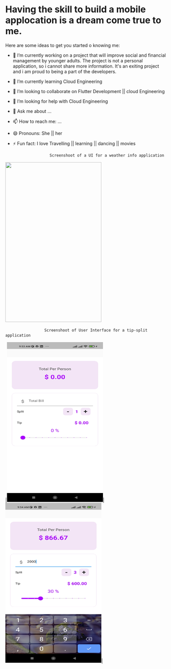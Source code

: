 # Having the skill to build a mobile applocation is a dream come true to me.
Here are some ideas to get you started o knowing me:

- 🔭 I’m currently working on a project that will improve social and financial management by younger adults. The project is not a personal application, so i cannot share more information. It's an exiting project and i am proud to being a part of the developers. 
- 🌱 I’m currently learning Cloud Engineering
- 👯 I’m looking to collaborate on Flutter Development || cloud Engineering
- 🤔 I’m looking for help with Cloud Engineering
- 💬 Ask me about ...
- 📫 How to reach me: ...
- 😄 Pronouns: She || her 
- ⚡ Fun fact: I love Travelling || learning || dancing || movies


                      
                      Screenshoot of a UI for a weather info application
<img src="https://github.com/cuddle-bunny/level_up/blob/master/images/weatherAppLevelUp.jpg" width="300px" height="500px">



                     Screenshoot of User Interface for a tip-split application
 |<img src="https://github.com/annabel-ilo/level_up/blob/master/images/billSplit.jpg" width="300px" height="500px">| <img src="https://github.com/annabel-ilo/level_up/blob/master/images/billSplit2.jpg" width="300px" height="500px">|
 
 
  
  

 
      
